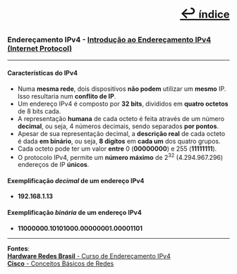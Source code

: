 [<p style="text-align:right; font-weight: 710;font-size: 1.5em; margin-right:0;">↩︎<span style="font-size: .75em"> índice</span></p>](./readme.md)
---
### Endereçamento IPv4 - [Introdução ao Endereçamento IPv4 (Internet Protocol)](https://www.youtube.com/watch?v=0XnjQac4jP8&list=PLAp37wMSBouCU49LV0qFbItufigjYk-sp&index=1)
---

#### Características do IPv4

* Numa **mesma rede**, dois dispositivos **não podem** utilizar um **mesmo** IP. Isso resultaria num **conflito de IP**.
* Um endereço IPv4 é composto por **32 bits**, divididos em **quatro octetos** de 8 bits cada.
* A representação **humana** de cada octeto é feita através de um número **decimal**, ou seja, 4 números decimais, sendo separados **por pontos**.
* Apesar de sua representação decimal, a **descrição real** de cada octeto é dada **em binário**, ou seja, **8 digítos** em **cada um** dos quatro grupos.
* Cada octeto pode ter um valor **entre** 0 (**00000000**) e 255 (**11111111**).
* O protocolo IPv4, permite um **número máximo** de 2<sup>32</sup> (4.294.967.296) endereços de IP **únicos**.

#### Exemplificação ***decimal*** de um endereço IPv4
* **192.168.1.13**

#### Exemplificação ***binária*** de um endereço  IPv4
* **11000000.10101000.00000001.00001101**

---		
**Fontes**:  
[**Hardware Redes Brasil** - Curso de Endereçamento IPv4](https://www.youtube.com/playlist?list=PLAp37wMSBouCU49LV0qFbItufigjYk-sp)  
[**Cisco** - Conceitos Básicos de Redes](https://www.netacad.com/pt/courses/networking-basics?courseLang=pt-BR)
